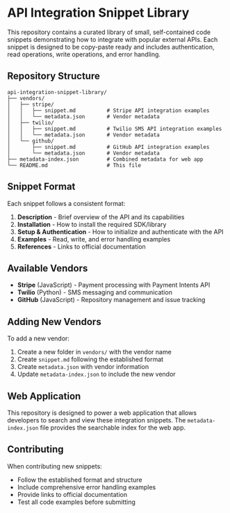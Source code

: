 # API Integration Snippet Library

This repository contains a curated library of small, self-contained code snippets demonstrating how to integrate with popular external APIs. Each snippet is designed to be copy-paste ready and includes authentication, read operations, write operations, and error handling.

## Repository Structure

```
api-integration-snippet-library/
├── vendors/
│   ├── stripe/
│   │   ├── snippet.md          # Stripe API integration examples
│   │   └── metadata.json       # Vendor metadata
│   ├── twilio/
│   │   ├── snippet.md          # Twilio SMS API integration examples
│   │   └── metadata.json       # Vendor metadata
│   └── github/
│       ├── snippet.md          # GitHub API integration examples
│       └── metadata.json       # Vendor metadata
├── metadata-index.json         # Combined metadata for web app
└── README.md                   # This file
```

## Snippet Format

Each snippet follows a consistent format:

1. **Description** - Brief overview of the API and its capabilities
2. **Installation** - How to install the required SDK/library
3. **Setup & Authentication** - How to initialize and authenticate with the API
4. **Examples** - Read, write, and error handling examples
5. **References** - Links to official documentation

## Available Vendors

- **Stripe** (JavaScript) - Payment processing with Payment Intents API
- **Twilio** (Python) - SMS messaging and communication
- **GitHub** (JavaScript) - Repository management and issue tracking

## Adding New Vendors

To add a new vendor:

1. Create a new folder in `vendors/` with the vendor name
2. Create `snippet.md` following the established format
3. Create `metadata.json` with vendor information
4. Update `metadata-index.json` to include the new vendor

## Web Application

This repository is designed to power a web application that allows developers to search and view these integration snippets. The `metadata-index.json` file provides the searchable index for the web app.

## Contributing

When contributing new snippets:
- Follow the established format and structure
- Include comprehensive error handling examples
- Provide links to official documentation
- Test all code examples before submitting
